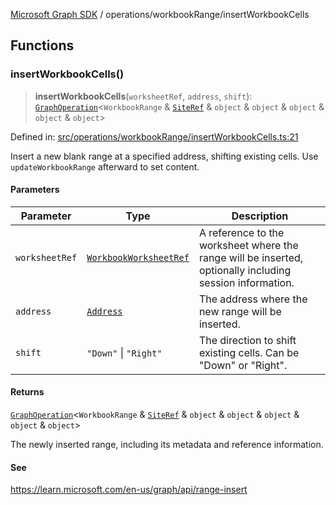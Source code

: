 [Microsoft Graph SDK](../../README.md) / operations/workbookRange/insertWorkbookCells

## Functions

### insertWorkbookCells()

> **insertWorkbookCells**(`worksheetRef`, `address`, `shift`): [`GraphOperation`](../../models/GraphOperation.md#graphoperation)\<`WorkbookRange` & [`SiteRef`](../../models/SiteRef.md#siteref) & `object` & `object` & `object` & `object` & `object`\>

Defined in: [src/operations/workbookRange/insertWorkbookCells.ts:21](https://github.com/Future-Secure-AI/microsoft-graph/blob/main/src/operations/workbookRange/insertWorkbookCells.ts#L21)

Insert a new blank range at a specified address, shifting existing cells. Use `updateWorkbookRange` afterward to set content.

#### Parameters

| Parameter | Type | Description |
| ------ | ------ | ------ |
| `worksheetRef` | [`WorkbookWorksheetRef`](../../models/WorkbookWorksheetRef.md#workbookworksheetref) | A reference to the worksheet where the range will be inserted, optionally including session information. |
| `address` | [`Address`](../../models/Address.md#address) | The address where the new range will be inserted. |
| `shift` | `"Down"` \| `"Right"` | The direction to shift existing cells. Can be "Down" or "Right". |

#### Returns

[`GraphOperation`](../../models/GraphOperation.md#graphoperation)\<`WorkbookRange` & [`SiteRef`](../../models/SiteRef.md#siteref) & `object` & `object` & `object` & `object` & `object`\>

The newly inserted range, including its metadata and reference information.

#### See

https://learn.microsoft.com/en-us/graph/api/range-insert
